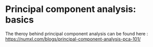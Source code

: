 # Principal component analysis: basics

The theroy behind principal component analysis can be found here : https://numxl.com/blogs/principal-component-analysis-pca-101/


